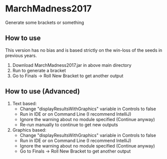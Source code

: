 # MarchMadness2017
Generate some brackets or something

## How to use
This version has no bias and is based strictly on the win-loss of
the seeds in previous years.
1. Download MarchMadness2017.jar in above main directory
2. Run to generate a bracket
3. Go to Finals -> Roll New Bracket to get another output

## How to use (Advanced)
1. Text based:
    * Change "displayResultsWithGraphics" variable in Controls to false
    * Run in IDE or on Command Line (I recommend IntelliJ)
    * Ignore the warning about no module specified (Continue anyway)
    * Re-run manually to continue to get new outputs
2. Graphics based:
    * Change "displayResultsWithGraphics" variable in Controls to false
    * Run in IDE or on Command Line (I recommend IntelliJ)
    * Ignore the warning about no module specified (Continue anyway)
    * Go to Finals -> Roll New Bracket to get another output